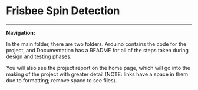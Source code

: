 # Frisbee Spin Detection
 
------

**Navigation:**

In the main folder, there are two folders. Arduino contains the code for the project, and Documentation has a README for all of the steps taken during design and testing phases.

You will also see the project report on the home page, which will go into the making of the project with greater detail (NOTE: links have a space in them due to formatting; remove space to see files).

